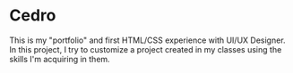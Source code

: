# Cedro
This is my "portfolio" and first HTML/CSS experience with UI/UX Designer. In this project, I try to customize a project created in my classes using the skills I'm acquiring in them.
